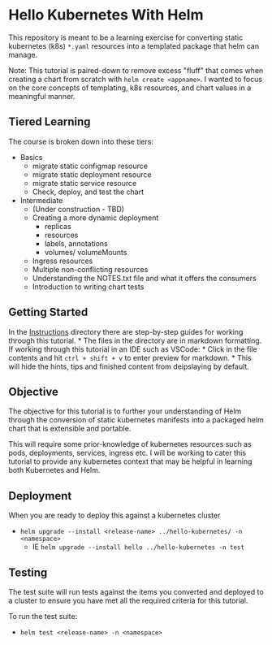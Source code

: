 # Hello Kubernetes With Helm
This repository is meant to be a learning exercise for converting static kubernetes (k8s) `*.yaml` resources into a templated package that helm can manage.

Note: This tutorial is paired-down to remove excess "fluff" that comes when creating a chart from scratch with `helm create <appname>`. I wanted to focus on the core concepts of templating, k8s resources, and chart values in a meaningful manner.

## Tiered Learning
The course is broken down into these tiers:
- Basics
    - migrate static configmap resource
    - migrate static deployment resource
    - migrate static service resource
    - Check, deploy, and test the chart
- Intermediate
    - (Under construction - TBD)
    - Creating a more dynamic deployment
        - replicas
        - resources
        - labels, annotations
        - volumes/ volumeMounts
    - Ingress resources
    - Multiple non-conflicting resources
    - Understanding the NOTES.txt file and what it offers the consumers
    - Introduction to writing chart tests

## Getting Started
In the [Instructions](./instructions) directory there are step-by-step guides for working through this tutorial.
    * The files in the directory are in markdown formatting. If working through this tutorial in an IDE such as VSCode:
        * Click in the file contents and hit `ctrl + shift + v` to enter preview for markdown.
        * This will hide the hints, tips and finished content from deipslaying by default.

## Objective
The objective for this tutorial is to further your understanding of Helm through the conversion of static kubernetes manifests into a packaged helm chart that is extensible and portable.

This will require some prior-knowledge of kubernetes resources such as pods, deployments, services, ingress etc. I will be working to cater this tutorial to provide any kubernetes context that may be helpful in learning both Kubernetes and Helm.

## Deployment
When you are ready to deploy this against a kubernetes cluster
* `helm upgrade --install <release-name> ../hello-kubernetes/ -n <namespace>`
    * IE `helm upgrade --install hello ../hello-kubernetes -n test`

## Testing
The test suite will run tests against the items you converted and deployed to a cluster to ensure you have met all the required criteria for this tutorial.

To run the test suite:
* `helm test <release-name> -n <namespace>`
